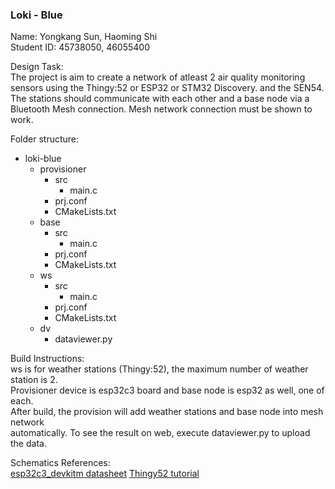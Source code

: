 ### Loki - Blue

Name: Yongkang Sun, Haoming Shi  
Student ID: 45738050, 46055400

Design Task:  
The project is aim to create a network of atleast 2 air quality 
monitoring sensors using the Thingy:52 or ESP32 or STM32 Discovery.
and the SEN54. The stations should communicate with each other and a
base node via a Bluetooth Mesh connection. Mesh network connection
must be shown to work.

Folder structure:
- loki-blue
    - provisioner
        - src
            - main.c
        - prj.conf
        - CMakeLists.txt
    - base
        - src
            - main.c
        - prj.conf
        - CMakeLists.txt
    - ws
        - src
            - main.c
        - prj.conf
        - CMakeLists.txt
    - dv
        - dataviewer.py

Build Instructions:  
ws is for weather stations (Thingy:52), the maximum number of weather station is 2.  
Provisioner device is esp32c3 board and base node is esp32 as well, one of each.  
After build, the provision will add weather stations and base node into mesh network  
automatically. To see the result on web, execute dataviewer.py to upload the data.  

Schematics References:  
[esp32c3_devkitm datasheet](https://docs.espressif.com/projects/esp-idf/en/latest/esp32c3/hw-reference/esp32c3/user-guide-devkitm-1.html)
[Thingy52 tutorial](https://uqiotstudio.github.io/csse4011_zephyr_guides/Boards/BRD.2-Thingy52/)